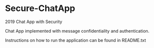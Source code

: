 # Secure-ChatApp
2019 Chat App with Security

Chat App implemented with message confidentiality and authentication.

Instructions on how to run the application can be found in README.txt

